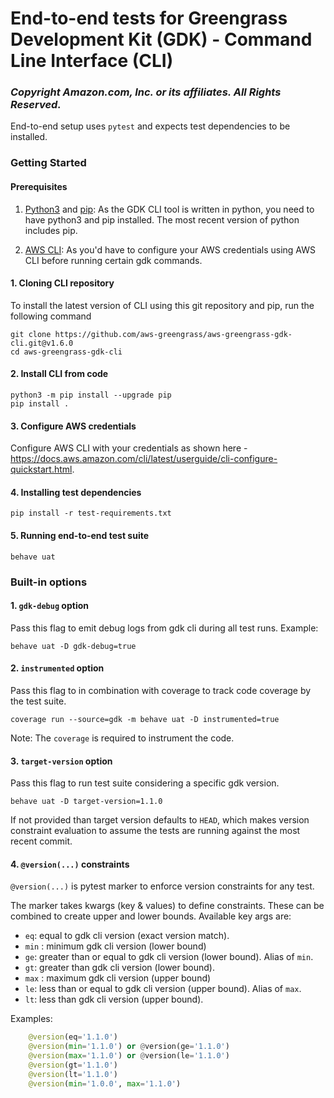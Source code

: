 # End-to-end tests for Greengrass Development Kit (GDK) - Command Line Interface (CLI)

### *Copyright Amazon.com, Inc. or its affiliates. All Rights Reserved.*

End-to-end setup uses `pytest` and expects test dependencies to be installed.

### Getting Started

#### Prerequisites
1. [Python3](https://www.python.org/downloads/) and [pip](https://pip.pypa.io/en/latest/installation/): As the GDK CLI tool is written in python, you need to have python3 and pip installed. The most recent version of python includes pip.

2. [AWS CLI](https://docs.aws.amazon.com/cli/latest/userguide/getting-started-install.html): As you'd have to configure your AWS credentials using AWS CLI before running certain gdk commands.

#### 1. Cloning CLI repository

To install the latest version of CLI using this git repository and pip, run the following command

```shell
git clone https://github.com/aws-greengrass/aws-greengrass-gdk-cli.git@v1.6.0
cd aws-greengrass-gdk-cli
```

#### 2. Install CLI from code

```shell
python3 -m pip install --upgrade pip
pip install .
```

#### 3. Configure AWS credentials

Configure AWS CLI with your credentials as shown here - https://docs.aws.amazon.com/cli/latest/userguide/cli-configure-quickstart.html.

#### 4. Installing test dependencies

```
pip install -r test-requirements.txt
```

#### 5. Running end-to-end test suite

```shell
behave uat
```

### Built-in options

#### 1. `gdk-debug` option

Pass this flag to emit debug logs from gdk cli during all test runs. Example:
```shell
behave uat -D gdk-debug=true
```

#### 2. `instrumented` option

Pass this flag to in combination with coverage to track code coverage by the test suite.
```shell
coverage run --source=gdk -m behave uat -D instrumented=true
```

Note: The `coverage` is required to instrument the code.

#### 3. `target-version` option
Pass this flag to run test suite considering a specific gdk version.

```shell
behave uat -D target-version=1.1.0
```

If not provided than target version defaults to `HEAD`, which makes version constraint evaluation to assume
the tests are running against the most recent commit.

#### 4. `@version(...)` constraints
`@version(...)` is pytest marker to enforce version constraints for any test.

The marker takes kwargs (key & values) to define constraints. These can be combined to create upper and
lower bounds. Available key args are:
 * `eq`: equal to gdk cli version (exact version match).
 * `min` : minimum gdk cli version (lower bound)
 * `ge`: greater than or equal to gdk cli version (lower bound). Alias of `min`.
 * `gt`: greater than gdk cli version (lower bound).
 * `max` : maximum gdk cli version (upper bound)
 * `le`: less than or equal to gdk cli version (upper bound). Alias of `max`.
 * `lt`: less than gdk cli version (upper bound).

Examples:
```python
    @version(eq='1.1.0')
    @version(min='1.1.0') or @version(ge='1.1.0')
    @version(max='1.1.0') or @version(le='1.1.0')
    @version(gt='1.1.0')
    @version(lt='1.1.0')
    @version(min='1.0.0', max='1.1.0')
```


